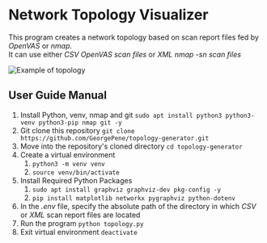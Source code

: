 # Network Topology Visualizer
This program creates a network topology based on scan report files fed by *OpenVAS* or *nmap*.  
It can use either *CSV OpenVAS scan files* or *XML nmap -sn scan files*  


![Example of topology](images/topology_example.png)

## User Guide Manual  
1. Install Python, venv, nmap and git `sudo apt install python3 python3-venv python3-pip nmap git -y`
2. Git clone this repository `git clone https://github.com/GeorgePene/topology-generator.git`
3. Move into the repository's cloned directory `cd topology-generator` 
4. Create a virtual environment 
   1. `python3 -m venv venv`
   2. `source venv/bin/activate`
5. Install Required Python Packages
   1. `sudo apt install graphviz graphviz-dev pkg-config -y`
   2. `pip install matplotlib networkx pygraphviz python-dotenv`
6. In the *.env* file, specify the absolute path of the directory in which *CSV* or *XML* scan report files are located
7. Run the program `python topology.py`
8. Exit virtual environment `deactivate`
